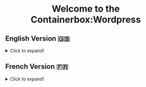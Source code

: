 <h1 align="center">Welcome to the  Containerbox:Wordpress</h1>

## English Version 🇬🇧 

<details>

 <summary>Click to expand!</summary>
 
 
 ### Description
<br>
ContainerBox Project 

</details>


## French Version 🇫🇷

<details>

<summary>Click to expand!</summary>
 
 Bienvenue dans la version francaise de ce projet
 
 

   ` ` ` git clone https://github.com/containerbox/wordpress.git ` ` ` 
   
   
   ` ` ` docker compose up -d ` ` ` 
   
 
   
   

* Latest current version with respective OS's of docker will be installed.

 ## Prerequisite:
    * Ubuntu OS.
 
 
 
</details>
